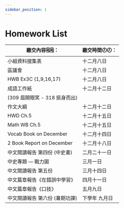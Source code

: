 ```yaml
---
sidebar_position: 1
---
```


# Homework List
|繳交內容🗒️🗒️：|繳交時間🕗🕗： |
|--------|----|
|	小組資料搜集表	                |十二月八日|
|	區議會	                       |十二月八日|
|	HWB Ex3C (1,9,16,17)	       |十二月八日|
|	成語工作紙	             |十二月十二日|
|	(309 眉開眼笑 - 318 挺身而出)  	 ||
|作文大綱|十二月十二日|
|	HWD Ch.5	                   |十二月十五日|
|	Math WB Ch.5	               |十二月十五日|
|	Vocab Book on December	       |十二月十四日|
|	2 Book Report on December	   |十二月十八日|
|	中文閱讀報告 第四份 (中史書) 	 |二月二十一日|
|	中史專題 — 戰力圖	            |三月一日|
|	中文閱讀報告 第五份	             |三月十四日|
|	中文篇章報告《在錯誤中學習》	  |四月十一日|
|	中文篇章報告《口技》	         |五月九日|
|	中文閱讀報告 第六份 (暑期功課)	  |下學年 九月日|